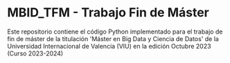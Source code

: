 # MBID_TFM - Trabajo Fin de Máster

Este repositorio contiene el código Python implementado para el trabajo de fin de máster de la titulación 'Máster en Big Data y Ciencia de Datos' de la Universidad Internacional de Valencia (VIU) en la edición Octubre 2023 (Curso 2023-2024)
